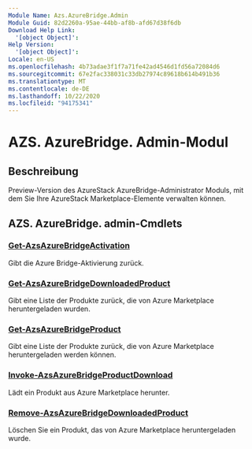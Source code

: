 ```yaml
---
Module Name: Azs.AzureBridge.Admin
Module Guid: 82d2260a-95ae-44bb-af8b-afd67d38f6db
Download Help Link:
  '[object Object]': 
Help Version:
  '[object Object]': 
Locale: en-US
ms.openlocfilehash: 4b73adae3f1f7a71fe42ad4546d1fd56a72084d6
ms.sourcegitcommit: 67e2fac338031c33db27974c89618b614b491b36
ms.translationtype: MT
ms.contentlocale: de-DE
ms.lasthandoff: 10/22/2020
ms.locfileid: "94175341"
---
```

# AZS. AzureBridge. Admin-Modul
## Beschreibung
Preview-Version des AzureStack AzureBridge-Administrator Moduls, mit dem Sie Ihre AzureStack Marketplace-Elemente verwalten können. 

## AZS. AzureBridge. admin-Cmdlets
### [Get-AzsAzureBridgeActivation](Get-AzsAzureBridgeActivation.md)
Gibt die Azure Bridge-Aktivierung zurück.

### [Get-AzsAzureBridgeDownloadedProduct](Get-AzsAzureBridgeDownloadedProduct.md)
Gibt eine Liste der Produkte zurück, die von Azure Marketplace heruntergeladen wurden.

### [Get-AzsAzureBridgeProduct](Get-AzsAzureBridgeProduct.md)
Gibt eine Liste der Produkte zurück, die von Azure Marketplace heruntergeladen werden können.

### [Invoke-AzsAzureBridgeProductDownload](Invoke-AzsAzureBridgeProductDownload.md)
Lädt ein Produkt aus Azure Marketplace herunter.

### [Remove-AzsAzureBridgeDownloadedProduct](Remove-AzsAzureBridgeDownloadedProduct.md)
Löschen Sie ein Produkt, das von Azure Marketplace heruntergeladen wurde.

